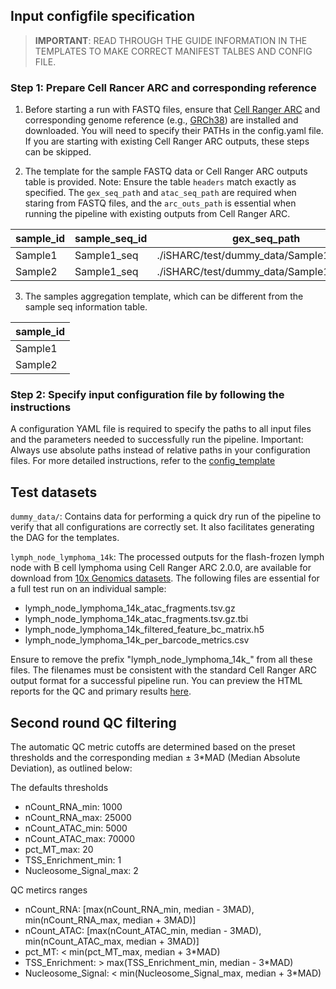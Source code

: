 ## Input configfile specification
> **IMPORTANT**: READ THROUGH THE GUIDE INFORMATION IN THE TEMPLATES TO MAKE CORRECT MANIFEST TALBES AND CONFIG FILE.

### Step 1: Prepare Cell Rancer ARC and corresponding reference
1) Before starting a run with FASTQ files, ensure that [Cell Ranger ARC](https://support.10xgenomics.com/single-cell-multiome-atac-gex/software/pipelines/latest/what-is-cell-ranger-arc) and corresponding genome reference (e.g., [GRCh38](https://cf.10xgenomics.com/supp/cell-arc/refdata-cellranger-arc-GRCh38-2020-A-2.0.0.tar.gz)) are installed and downloaded. You will need to specify their PATHs in the config.yaml file. If you are starting with existing Cell Ranger ARC outputs, these steps can be skipped.

2) The template for the sample FASTQ data or Cell Ranger ARC outputs table is provided. Note: Ensure the table `headers` match exactly as specified. The `gex_seq_path` and  `atac_seq_path` are required when staring from FASTQ files, and the `arc_outs_path` is essential when running the pipeline with existing outputs from Cell Ranger ARC.

|	sample_id   |  sample_seq_id	 |  gex_seq_path |  atac_seq_path | arc_outs_path  |
|-------------|------------------|---------------|----------------|----------------|
|  Sample1	  |   Sample1_seq    | ./iSHARC/test/dummy_data/Sample1_seq/GEX | ./iSHARC/test/dummy_data/Sample1_seq/ATAC	|    iSHARC/test/dummy_data/Sample1_arc_outs |                      |
|  Sample2	  |   Sample1_seq    | ./iSHARC/test/dummy_data/Sample1_seq/GEX | ./iSHARC/test/dummy_data/Sample1_seq/ATAC |    iSHARC/test/dummy_data/Sample1_arc_outs |  


3) The samples aggregation template, which can be different from the sample seq information table.

|	sample_id   |
|-------------|
|  Sample1	|
|  Sample2	|


### Step 2: Specify input configuration file by following the instructions
A configuration YAML file is required to specify the paths to all input files and the parameters needed to successfully run the pipeline. Important: Always use absolute paths instead of relative paths in your configuration files. For more detailed instructions, refer to the [config_template](./config_template.yaml)


## Test datasets

`dummy_data/`: Contains data for performing a quick dry run of the pipeline to verify that all configurations are correctly set. It also facilitates generating the DAG for the templates.   

`lymph_node_lymphoma_14k`: The processed outputs for the flash-frozen lymph node with B cell lymphoma using Cell Ranger ARC 2.0.0, are available for download from [10x Genomics datasets](https://www.10xgenomics.com/datasets/fresh-frozen-lymph-node-with-b-cell-lymphoma-14-k-sorted-nuclei-1-standard-2-0-0). The following files are essential for a full test run on an individual sample:
  - lymph_node_lymphoma_14k_atac_fragments.tsv.gz
  - lymph_node_lymphoma_14k_atac_fragments.tsv.gz.tbi
  - lymph_node_lymphoma_14k_filtered_feature_bc_matrix.h5
  - lymph_node_lymphoma_14k_per_barcode_metrics.csv

Ensure to remove the prefix "lymph_node_lymphoma_14k_" from all these files. The filenames must be consistent with the standard Cell Ranger ARC output format for a successful pipeline run. You can preview the HTML reports for the QC and primary results [here](https://html-preview.github.io/?url=https://github.com/yzeng-lol/iSHARC/blob/main/assets/lymphoma_14k_QC_and_Primary_Results.html).

## Second round QC filtering
The automatic QC metric cutoffs are determined based on the preset thresholds and the corresponding median ± 3*MAD (Median Absolute Deviation), as outlined below:  

The defaults thresholds
  - nCount_RNA_min: 1000
  - nCount_RNA_max: 25000
  - nCount_ATAC_min: 5000
  - nCount_ATAC_max: 70000
  - pct_MT_max: 20
  - TSS_Enrichment_min: 1
  - Nucleosome_Signal_max: 2

QC metircs ranges  
  - nCount_RNA: [max(nCount_RNA_min, median - 3MAD), min(nCount_RNA_max, median + 3MAD)]
  - nCount_ATAC: [max(nCount_ATAC_min, median - 3MAD), min(nCount_ATAC_max, median + 3MAD)]
  - pct_MT: < min(pct_MT_max, median + 3*MAD)
  - TSS_Enrichment: > max(TSS_Enrichment_min, median - 3*MAD)
  - Nucleosome_Signal: < min(Nucleosome_Signal_max, median + 3*MAD)
